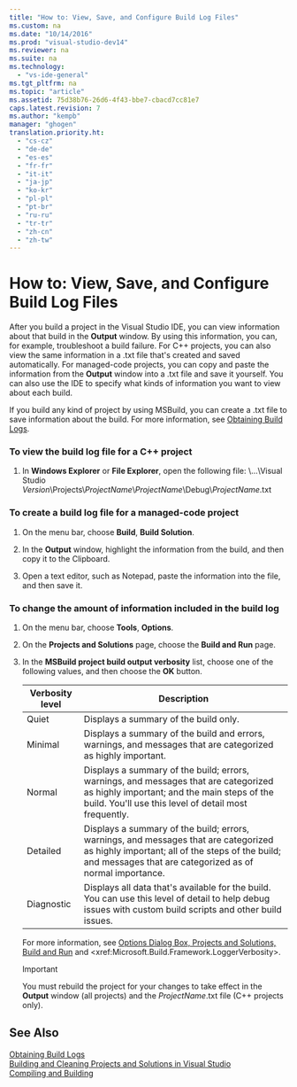 ```yaml
---
title: "How to: View, Save, and Configure Build Log Files"
ms.custom: na
ms.date: "10/14/2016"
ms.prod: "visual-studio-dev14"
ms.reviewer: na
ms.suite: na
ms.technology: 
  - "vs-ide-general"
ms.tgt_pltfrm: na
ms.topic: "article"
ms.assetid: 75d38b76-26d6-4f43-bbe7-cbacd7cc81e7
caps.latest.revision: 7
ms.author: "kempb"
manager: "ghogen"
translation.priority.ht: 
  - "cs-cz"
  - "de-de"
  - "es-es"
  - "fr-fr"
  - "it-it"
  - "ja-jp"
  - "ko-kr"
  - "pl-pl"
  - "pt-br"
  - "ru-ru"
  - "tr-tr"
  - "zh-cn"
  - "zh-tw"
---
```

# How to: View, Save, and Configure Build Log Files
After you build a project in the Visual Studio IDE, you can view information about that build in the **Output** window. By using this information, you can, for example, troubleshoot a build failure. For C++ projects, you can also view the same information in a .txt file that's created and saved automatically. For managed-code projects, you can copy and paste the information from the **Output** window into a .txt file and save it yourself. You can also use the IDE to specify what kinds of information you want to view about each build.  
  
 If you build any kind of project by using MSBuild, you can create a .txt file to save information about the build. For more information, see [Obtaining Build Logs](../reference/obtaining-build-logs-with-msbuild.md).  
  
### To view the build log file for a C++ project  
  
1.  In **Windows Explorer** or **File Explorer**, open the following file: \\...\Visual Studio *Version*\Projects\\*ProjectName*\\*ProjectName*\Debug\\*ProjectName*.txt  
  
### To create a build log file for a managed-code project  
  
1.  On the menu bar, choose **Build**, **Build Solution**.  
  
2.  In the **Output** window, highlight the information from the build, and then copy it to the Clipboard.  
  
3.  Open a text editor, such as Notepad, paste the information into the file, and then save it.  
  
### To change the amount of information included in the build log  
  
1.  On the menu bar, choose **Tools**, **Options**.  
  
2.  On the **Projects and Solutions** page, choose the **Build and Run** page.  
  
3.  In the **MSBuild project build output verbosity** list, choose one of the following values, and then choose the **OK** button.  
  
    |Verbosity level|Description|  
    |---------------------|-----------------|  
    |Quiet|Displays a summary of the build only.|  
    |Minimal|Displays a summary of the build and errors, warnings, and messages that are categorized as highly important.|  
    |Normal|Displays a summary of the build; errors, warnings, and messages that are categorized as highly important; and the main steps of the build. You'll use this level of detail most frequently.|  
    |Detailed|Displays a summary of the build; errors, warnings, and messages that are categorized as highly important; all of the steps of the build; and messages that are categorized as of normal importance.|  
    |Diagnostic|Displays all data that's available for the build. You can use this level of detail to help debug issues with custom build scripts and other build issues.|  
  
     For more information, see [Options Dialog Box,  Projects and Solutions, Build and Run](../reference/options-dialog-box---projects-and-solutions--build-and-run.md) and \<xref:Microsoft.Build.Framework.LoggerVerbosity>.  
  
    > [!IMPORTANT]
    >  You must rebuild the project for your changes to take effect in the **Output** window (all projects) and the *ProjectName*.txt file (C++ projects only).  
  
## See Also  
 [Obtaining Build Logs](../reference/obtaining-build-logs-with-msbuild.md)   
 [Building and Cleaning Projects and Solutions in Visual Studio](../ide/building-and-cleaning-projects-and-solutions-in-visual-studio.md)   
 [Compiling and Building](../ide/compiling-and-building-in-visual-studio.md)